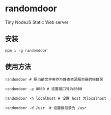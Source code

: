 # randomdoor
Tiny NodeJS Static Web server

## 安装
```
npm i -g randomdoor

```

## 使用方法

```
randomdoor # 把当前文件夹作为静态资源服务器的根目录

randomdoor -p 8080 # 设置端口号为8080

randomdoor -h localhost # 设置 host 为localhost

randomdoor -d /usr  # 设置根目录为 /usr

```